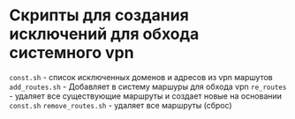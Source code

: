 # Скрипты для создания исключений для обхода системного vpn

`const.sh` - список исключенных доменов и адресов из vpn маршутов
`add_routes.sh` - Добавляет в систему маршуры для обхода vpn
`re_routes` - удаляет все существующие маршруты и создает новые на основании `const.sh`
`remove_routes.sh` - удаляет все маршруты (сброс)
